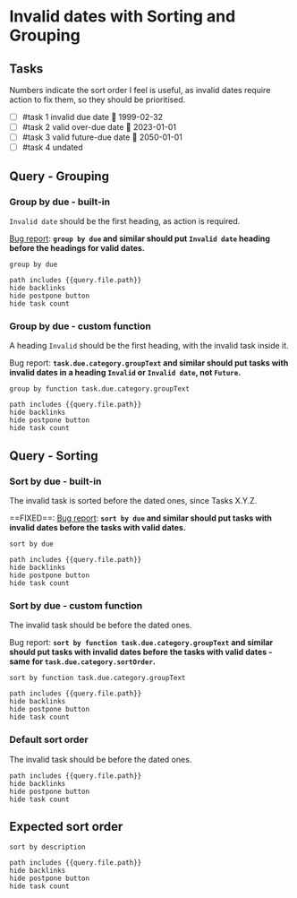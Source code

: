 # Invalid dates with Sorting and Grouping

## Tasks

Numbers indicate the sort order I feel is useful, as invalid dates require action to fix them, so they should be prioritised.

- [ ] #task 1 invalid due date 📅 1999-02-32
- [ ] #task 2 valid over-due date 📅 2023-01-01
- [ ] #task 3 valid future-due date 📅 2050-01-01
- [ ] #task 4 undated

## Query - Grouping

### Group by due - built-in

`Invalid date` should be the first heading, as action is required.

[Bug report](https://github.com/obsidian-tasks-group/obsidian-tasks/issues/2591): **`group by due` and similar should put `Invalid date` heading before the headings for valid dates.**

```tasks
group by due

path includes {{query.file.path}}
hide backlinks
hide postpone button
hide task count
```

### Group by due - custom function

A heading `Invalid` should be the first heading, with the invalid task inside it.

Bug report: **`task.due.category.groupText` and similar should put tasks with invalid dates in a heading `Invalid` or `Invalid date`, not `Future`.**

```tasks
group by function task.due.category.groupText

path includes {{query.file.path}}
hide backlinks
hide postpone button
hide task count
```

## Query - Sorting

### Sort by due - built-in

The invalid task is sorted before the dated ones, since Tasks X.Y.Z.

==FIXED==: [Bug report](https://github.com/obsidian-tasks-group/obsidian-tasks/issues/2589): **`sort by due` and similar should put tasks with invalid dates before the tasks with valid dates.**

```tasks
sort by due

path includes {{query.file.path}}
hide backlinks
hide postpone button
hide task count
```

### Sort by due - custom function

The invalid task should be before the dated ones.

Bug report: **`sort by function task.due.category.groupText` and similar should put tasks with invalid dates before the tasks with valid dates - same for `task.due.category.sortOrder`.**

```tasks
sort by function task.due.category.groupText

path includes {{query.file.path}}
hide backlinks
hide postpone button
hide task count
```

### Default sort order

The invalid task should be before the dated ones.

```tasks
path includes {{query.file.path}}
hide backlinks
hide postpone button
hide task count
```

## Expected sort order

```tasks
sort by description

path includes {{query.file.path}}
hide backlinks
hide postpone button
hide task count
```
